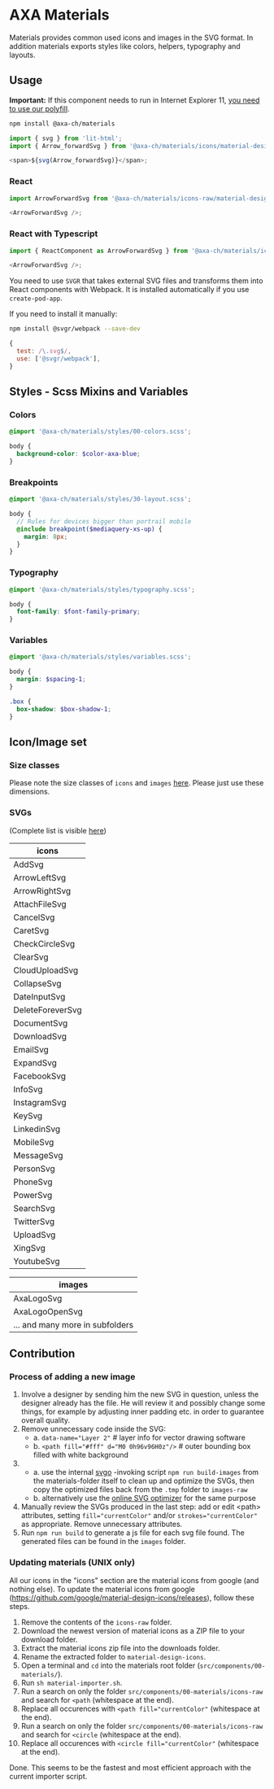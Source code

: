 # AXA Materials

Materials provides common used icons and images in the SVG format. In addition materials exports styles like colors, helpers, typography and layouts.

## Usage

**Important:** If this component needs to run in Internet Explorer 11, [you need to use our polyfill](https://github.com/axa-ch/patterns-library/tree/develop/src/components/05-utils/polyfill).

```bash
npm install @axa-ch/materials
```

```js
import { svg } from 'lit-html';
import { Arrow_forwardSvg } from '@axa-ch/materials/icons/material-design';

<span>${svg(Arrow_forwardSvg)}</span>;
```

### React

```js
import ArrowForwardSvg from '@axa-ch/materials/icons-raw/material-design/arrow-forward.svg';

<ArrowForwardSvg />;
```

### React with Typescript

```js
import { ReactComponent as ArrowForwardSvg } from '@axa-ch/materials/icons-raw/material-design/arrow-forward.svg';

<ArrowForwardSvg />;
```

You need to use `SVGR` that takes external SVG files and transforms them into React components with Webpack. It is installed automatically if you use `create-pod-app`.

If you need to install it manually:

```bash
npm install @svgr/webpack --save-dev
```

```js
{
  test: /\.svg$/,
  use: ['@svgr/webpack'],
}
```

## Styles - Scss Mixins and Variables

### Colors

```scss
@import '@axa-ch/materials/styles/00-colors.scss';

body {
  background-color: $color-axa-blue;
}
```

### Breakpoints

```scss
@import '@axa-ch/materials/styles/30-layout.scss';

body {
  // Rules for devices bigger than portrail mobile
  @include breakpoint($mediaquery-xs-up) {
    margin: 8px;
  }
}
```

### Typography

```scss
@import '@axa-ch/materials/styles/typography.scss';

body {
  font-family: $font-family-primary;
}
```

### Variables

```scss
@import '@axa-ch/materials/styles/variables.scss';

body {
  margin: $spacing-1;
}

.box {
  box-shadow: $box-shadow-1;
}
```

## Icon/Image set
### Size classes
Please note the size classes of `icons` and `images` [here](https://www.figma.com/file/6zurYk3bJpzUg0H2THSxGF/AXA-UI-Kit?node-id=0%3A57). Please just use these dimensions.

### SVGs

(Complete list is visible [here](https://github.com/axa-ch/patterns-library/tree/develop/src/components/00-materials/icons-raw))

| icons            |
| ---------------- |
| AddSvg           |
| ArrowLeftSvg     |
| ArrowRightSvg    |
| AttachFileSvg    |
| CancelSvg        |
| CaretSvg         |
| CheckCircleSvg   |
| ClearSvg         |
| CloudUploadSvg   |
| CollapseSvg      |
| DateInputSvg     |
| DeleteForeverSvg |
| DocumentSvg      |
| DownloadSvg      |
| EmailSvg         |
| ExpandSvg        |
| FacebookSvg      |
| InfoSvg          |
| InstagramSvg     |
| KeySvg           |
| LinkedinSvg      |
| MobileSvg        |
| MessageSvg       |
| PersonSvg        |
| PhoneSvg         |
| PowerSvg         |
| SearchSvg        |
| TwitterSvg       |
| UploadSvg        |
| XingSvg          |
| YoutubeSvg       |

| images                          |
| ------------------------------- |
| AxaLogoSvg                      |
| AxaLogoOpenSvg                  |
| ... and many more in subfolders |

## Contribution

### Process of adding a new image

1. Involve a designer by sending him the new SVG in question, unless the designer already has the file. He will review it and possibly change some things, for example by adjusting inner padding etc. in order to guarantee overall quality.
1. Remove unnecessary code inside the SVG:
   - a. `data-name="Layer 2"` # layer info for vector drawing software
   - b. `<path fill="#fff" d="M0 0h96v96H0z"/>` # outer bounding box filled with white background
1. - a. use the internal [svgo](https://github.com/svg/svgo) -invoking script `npm run build-images` from the materials-folder itself to clean up and optimize the SVGs, then copy the optimized files back from the `.tmp` folder to `images-raw`
   - b. alternatively use the [online SVG optimizer](https://jakearchibald.github.io/svgomg/) for the same purpose
1. Manually review the SVGs produced in the last step: add or edit &lt;path&gt; attributes, setting `fill="currentColor"` and/or `strokes="currentColor"` as appropriate. Remove unnecessary attributes.
1. Run `npm run build` to generate a js file for each svg file found. The generated files can be found in the `images` folder.

### Updating materials (UNIX only)

All our icons in the "icons" section are the material icons from google (and nothing else). To update the material icons from google (https://github.com/google/material-design-icons/releases), follow these steps.

1. Remove the contents of the `icons-raw` folder.
1. Download the newest version of material icons as a ZIP file to your download folder.
1. Extract the material icons zip file into the downloads folder.
1. Rename the extracted folder to `material-design-icons`.
1. Open a terminal and `cd` into the materials root folder (`src/components/00-materials/`).
1. Run `sh material-importer.sh`.
1. Run a search on only the folder `src/components/00-materials/icons-raw` and search for `<path` (whitespace at the end).
1. Replace all occurences with `<path fill="currentColor"` (whitespace at the end).
1. Run a search on only the folder `src/components/00-materials/icons-raw` and search for `<circle` (whitespace at the end).
1. Replace all occurences with `<circle fill="currentColor"` (whitespace at the end).

Done. This seems to be the fastest and most efficient approach with the current importer script.

